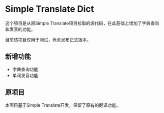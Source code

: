# Simple Translate Dict

这个项目是从原Simple Translate项目拉取的源代码，在此基础上增加了字典查询和发音的功能。

目前该项目仅用于测试，尚未发布正式版本。

## 新增功能
- 字典查询功能
- 单词发音功能

## 原项目
本项目基于Simple Translate开发，保留了原有的翻译功能。